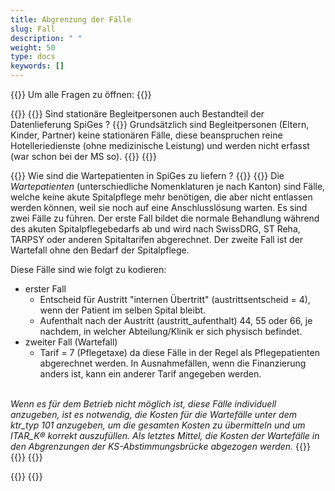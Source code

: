 ```yaml
---
title: Abgrenzung der Fälle
slug: Fall
description: " "
weight: 50
type: docs
keywords: []
---
```


{{<faqBlock>}}
Um alle Fragen zu öffnen: {{<collapsibleGroupCommand groupId="Fall">}}

{{<numberedList>}}
{{<listItem>}}
Sind stationäre Begleitpersonen auch Bestandteil der Datenlieferung SpiGes ?
{{<collapsibleBlock groupId="Fall">}}
Grundsätzlich sind Begleitpersonen (Eltern, Kinder, Partner) keine stationären Fälle, diese beanspruchen reine Hotelleriedienste (ohne medizinische Leistung) und werden nicht erfasst (war schon bei der MS so).
{{</collapsibleBlock>}}
{{</listItem>}}

{{<listItem>}}
Wie sind die Wartepatienten in SpiGes zu liefern ?
{{<collapsibleBlock groupId="Fall">}}
{{<markdown>}}
Die *Wartepatienten* (unterschiedliche Nomenklaturen je nach Kanton) sind Fälle, welche keine akute Spitalpflege mehr benötigen, die aber nicht entlassen werden können, weil sie noch auf eine Anschlusslösung warten. Es sind zwei Fälle zu führen. Der erste Fall bildet die normale Behandlung während des akuten Spitalpflegebedarfs ab und wird nach SwissDRG, ST Reha, TARPSY oder anderen Spitaltarifen abgerechnet. Der zweite Fall ist der Wartefall ohne den Bedarf der Spitalpflege.  

Diese Fälle sind wie folgt zu kodieren:  

- erster Fall
    - Entscheid für Austritt "internen Übertritt" (austrittsentscheid = 4), wenn der Patient im selben Spital bleibt.
    - Aufenthalt nach der Austritt (austritt_aufenthalt) 44, 55 oder 66, je nachdem, in welcher Abteilung/Klinik er sich physisch befindet. 
- zweiter Fall (Wartefall)
    - Tarif = 7 (Pflegetaxe) da diese Fälle in der Regel als Pflegepatienten abgerechnet werden. In Ausnahmefällen, wenn die Finanzierung anders ist, kann ein anderer Tarif angegeben werden.  

&nbsp;  
*Wenn es für dem Betrieb nicht möglich ist, diese Fälle individuell anzugeben, ist es notwendig, die Kosten für die Wartefälle unter dem ktr_typ 101 anzugeben, um die gesamten Kosten zu übermitteln und um ITAR_K® korrekt auszufüllen. Als letztes Mittel, die Kosten der Wartefälle in den Abgrenzungen der KS-Abstimmungsbrücke abgezogen werden.*
{{</markdown>}}
{{</collapsibleBlock>}}
{{</listItem>}}

{{</numberedList>}}
{{</faqBlock>}}

